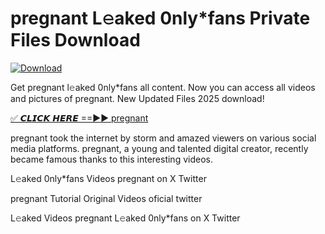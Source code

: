 # pregnant L𝚎aked 0nly*fans Private Files Download

[![Download](https://i.imgur.com/PoXn3jX.png)](https://mediafirer.com/pregnant)

Get pregnant l𝚎aked 0nly*fans all content. Now you can access all videos and pictures of pregnant. New Updated Files 2025 download!

[✅ 𝘾𝙇𝙄𝘾𝙆 𝙃𝙀𝙍𝙀 ==►► pregnant](https://mediafirer.com/pregnant)

pregnant took the internet by storm and amazed viewers on various social media platforms. pregnant, a young and talented digital creator, recently became famous thanks to this interesting videos.

L𝚎aked 0nly*fans Videos pregnant on X Twitter

pregnant Tutorial Original Videos oficial twitter

L𝚎aked Videos pregnant L𝚎aked 0nly*fans on X Twitter